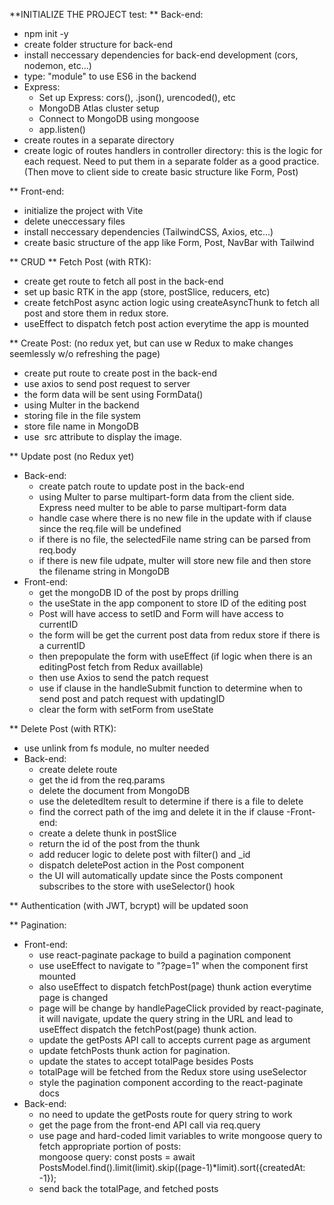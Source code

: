 **INITIALIZE THE PROJECT test:
** Back-end:
- npm init -y 
- create folder structure for back-end
- install neccessary dependencies for back-end development (cors, nodemon, etc...)
- type: "module" to use ES6 in the backend
- Express: 
	- Set up Express: cors(), .json(), urencoded(), etc
	- MongoDB Atlas cluster setup
	- Connect to MongoDB using mongoose
	- app.listen()
- create routes in a separate directory
- create logic of routes handlers in controller directory: this is the logic for each request. Need to put them in a separate folder as a good practice.
(Then move to client side to create basic structure like Form, Post)
 
** Front-end:
- initialize the project with Vite
- delete uneccessary files
- install neccessary dependencies (TailwindCSS, Axios, etc...)
- create basic structure of the app like Form, Post, NavBar with Tailwind

** CRUD
** Fetch Post (with RTK):
- create get route to fetch all post in the back-end
- set up basic RTK in the app (store, postSlice, reducers, etc)
- create fetchPost async action logic using createAsyncThunk to fetch all post and store them in redux store. 
- useEffect to dispatch fetch post action everytime the app is mounted

** Create Post: (no redux yet, but can use w Redux to make changes seemlessly w/o refreshing the page)
- create put route to create post in the back-end
- use axios to send post request to server 
- the form data will be sent using FormData()
- using Multer in the backend
- storing file in the file system
- store file name in MongoDB
- use <img/> src attribute to display the image.

** Update post (no Redux yet)
- Back-end:
	- create patch route to update post in the back-end
	- using Multer to parse multipart-form data from the client side. Express need multer to be able to parse multipart-form data
	- handle case where there is no new file in the update with if clause since the req.file will be undefined
	- if there is no file, the selectedFile name string can be parsed from req.body
	- if there is new file udpate, multer will store new file and then store the filename string in MongoDB
- Front-end:
	- get the mongoDB ID of the post by props drilling
	- the useState in the app component to store ID of the editing post
	- Post will have access to setID and Form will have access to currentID
	- the form will be get the current post data from redux store if there is a currentID
	- then prepopulate the form with useEffect (if logic when there is an editingPost fetch from Redux availlable)
	- then use Axios to send the patch request 
	- use if clause in the handleSubmit function to determine when to send post and patch request with updatingID
	- clear the form with setForm from useState
	
** Delete Post (with RTK):
- use unlink from fs module, no multer needed
- Back-end:
	- create delete route
	- get the id from the req.params
	- delete the document from MongoDB
	- use the deletedItem result to determine if there is a file to delete
	- find the correct path of the img and delete it in the if clause
-Front-end:
	- create a delete thunk in postSlice
	- return the id of the post from the thunk
	- add reducer logic to delete post with filter() and _id
	- dispatch deletePost action in the Post component
	- the UI will automatically update since the Posts component subscribes to the store with useSelector() hook
	
** Authentication (with JWT, bcrypt) will be updated soon	
	
** Pagination: 
- Front-end: 
	- use react-paginate package to build a pagination component
	- use useEffect to navigate to "?page=1" when the component first mounted
	- also useEffect to dispatch fetchPost(page) thunk action everytime page is changed
	- page will be change by handlePageClick provided by react-paginate, it will navigate, update the query string in the URL and lead to useEffect dispatch the fetchPost(page) thunk action.
	- update the getPosts API call to accepts current page as argument
	- update fetchPosts thunk action for pagination.
	- update the states to accept totalPage besides Posts
	- totalPage will be fetched from the Redux store using useSelector
	- style the pagination component according to the react-paginate docs
- Back-end:
	- no need to update the getPosts route for query string to work
	- get the page from the front-end API call via req.query
	- use page and hard-coded limit variables to write mongoose query to fetch appropriate portion of posts:      
		mongoose query: const posts = await PostsModel.find().limit(limit).skip((page-1)*limit).sort({createdAt: -1});
	- send back the totalPage, and fetched posts 

	
	
	
	
	
	
	
	
	
	
	
	
	
	
	
	
	
	
	
	
	
	
	
	
	
